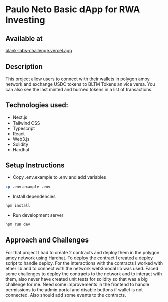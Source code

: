 # Paulo Neto Basic dApp for RWA Investing

## Available at
[blank-labs-challenge.vercel.app](https://blank-labs-challenge.vercel.app)

## Description

This project allow users to connect with their wallets in polygon amoy network and exchange USDC tokens to BLTM Tokens an vice versa.
You can also see the last minted and burned tokens in a list of transactions.

## Technologies used:
- Next.js
- Tailwind CSS
- Typescript
- React
- Web3.js
- Solidity
- Hardhat

## Setup Instructions

- Copy .env.example to .env and add variables
```sh
cp .env.example .env
```
- Install dependencies
```sh
npm install
```
- Run development server
```sh
npm run dev
```

## Approach and Challenges

For that project I had to create 2 contracts and deploy them in the polygon amoy network using Hardhat. To deploy the contract I created a deploy script to handle deploy.
For the interactions with the contracts I worked with ether lib and to connect with the network web3modal lib was used.
Faced some challenges to deploy the contracts to the network and to interact with them, also never have created unit tests for solidity so that was a big challenge for me.
Need some improvements in the frontend to handle permissions to the admin portal and disable buttons if wallet is not connected. Also should add some events to the contracts.